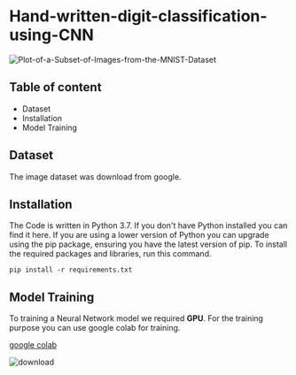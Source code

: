 # Hand-written-digit-classification-using-CNN

![Plot-of-a-Subset-of-Images-from-the-MNIST-Dataset](https://user-images.githubusercontent.com/46066018/86726105-e37c3300-c047-11ea-895d-845b650562f6.png)

## Table of content
- Dataset
- Installation
- Model Training


## Dataset
  The image dataset was download from google.

## Installation
 
 
The Code is written in Python 3.7. If you don't have Python installed you can find it here. If you are using a lower version of Python you can upgrade using the pip package, ensuring you have the latest version of pip. To install the required packages and libraries, run this command.

    pip install -r requirements.txt

## Model Training
   To training a Neural Network model we required **GPU**. For the training purpose you can use google colab for training.
   
   [google colab](https://colab.research.google.com/)
   
   
   ![download](https://user-images.githubusercontent.com/46066018/86727471-18d55080-c049-11ea-815a-7d51f9eabf41.jpeg)

